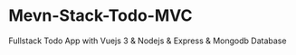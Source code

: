 # Mevn-Stack-Todo-MVC
Fullstack Todo App with Vuejs 3 &amp; Nodejs &amp; Express &amp; Mongodb Database
